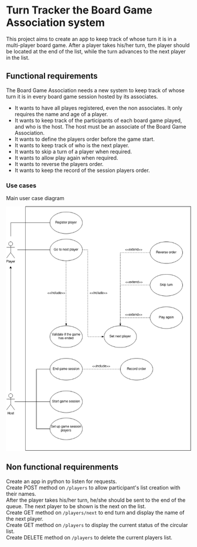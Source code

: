 # Turn Tracker the Board Game Association system

This project aims to create an app to keep track of whose turn it is in a multi-player board game. After a player takes his/her turn, the player should be located at the end of the list, while the turn advances to the next player in the list. 

## Functional requirements

The Board Game Association needs a new system to keep track of whose turn it is in every board game session hosted by its associates. 
- It wants to have all playes registered, even the non associates. It only requires the name and age of a player. 
- It wants to keep track of the participants of each board game played, and who is the host. The host must be an associate of the Board Game Association. 
- It wants to define the players order before the game start.
- It wants to keep track of who is the next player.
- It wants to skip a turn of a player when required.
- It wants to allow play again when required.
- It wants to reverse the players order.
- It wants to keep the record of the session players order.

### Use cases

Main user case diagram

![main-user-case](use_case.png)

## Non functional requirenments

Create an app in python to listen for requests.   
Create POST method on `/players` to allow participant's list creation with their names.  
After the player takes his/her turn, he/she should be sent to the end of the queue. The next player to be shown is the next on the list.  
Create GET method on `/players/next` to end turn and display the name of the next player.  
Create GET method on `/players` to display the current status of the circular list.  
Create DELETE method on `/players` to delete the current players list.  







